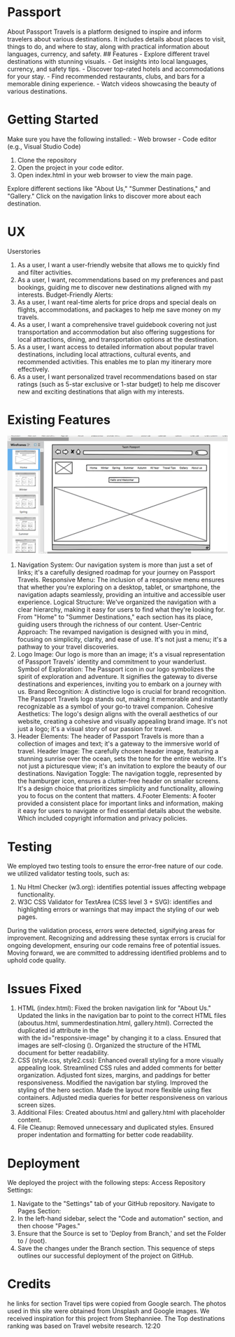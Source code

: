 # Passport
About Passport Travels is a platform designed to inspire and inform travelers about various destinations. It includes details about places to visit, things to do, and where to stay, along with practical information about languages, currency, and safety. ## Features - Explore different travel destinations with stunning visuals. - Get insights into local languages, currency, and safety tips. - Discover top-rated hotels and accommodations for your stay. - Find recommended restaurants, clubs, and bars for a memorable dining experience. - Watch videos showcasing the beauty of various destinations.

# Getting Started
Make sure you have the following installed: - Web browser - Code editor (e.g., Visual Studio Code) 
1. Clone the repository
2. Open the project in your code editor.
3. Open index.html in your web browser to view the main page.

Explore different sections like "About Us," "Summer Destinations," and "Gallery."
Click on the navigation links to discover more about each destination.

# UX
Userstories 
1. As a user, I want a user-friendly website that allows me to quickly find and filter activities.
2. As a user, I want, recommendations based on my preferences and past bookings, guiding me to discover new destinations aligned with my interests.
Budget-Friendly Alerts:
3. As a user, I want real-time alerts for price drops and special deals on flights, accommodations, and packages to help me save money on my travels.
4. As a user, I want a comprehensive travel guidebook covering not just transportation and accommodation but also offering suggestions for local attractions, dining, and transportation options at the destination.
5. As a user, I want access to detailed information about popular travel destinations, including local attractions, cultural events, and recommended activities. This enables me to plan my itinerary more effectively.
6. As a user, I want personalized travel recommendations based on star ratings (such as 5-star exclusive or 1-star budget) to help me discover new and exciting destinations that align with my interests.


# Existing Features
![Alt text](images/image.png)
1. Navigation System:
Our navigation system is more than just a set of links; it's a carefully designed roadmap for your journey on Passport Travels.
Responsive Menu: The inclusion of a responsive menu ensures that whether you're exploring on a desktop, tablet, or smartphone, the navigation adapts seamlessly, providing an intuitive and accessible user experience.
Logical Structure: We've organized the navigation with a clear hierarchy, making it easy for users to find what they're looking for. From "Home" to "Summer Destinations," each section has its place, guiding users through the richness of our content.
User-Centric Approach: The revamped navigation is designed with you in mind, focusing on simplicity, clarity, and ease of use. It's not just a menu; it's a pathway to your travel discoveries.
2. Logo Image:
Our logo is more than an image; it's a visual representation of Passport Travels' identity and commitment to your wanderlust.
Symbol of Exploration: The Passport icon in our logo symbolizes the spirit of exploration and adventure. It signifies the gateway to diverse destinations and experiences, inviting you to embark on a journey with us.
Brand Recognition: A distinctive logo is crucial for brand recognition. The Passport Travels logo stands out, making it memorable and instantly recognizable as a symbol of your go-to travel companion.
Cohesive Aesthetics: The logo's design aligns with the overall aesthetics of our website, creating a cohesive and visually appealing brand image. It's not just a logo; it's a visual story of our passion for travel.
3. Header Elements:
The header of Passport Travels is more than a collection of images and text; it's a gateway to the immersive world of travel.
Header Image: The carefully chosen header image, featuring a stunning sunrise over the ocean, sets the tone for the entire website. It's not just a picturesque view; it's an invitation to explore the beauty of our destinations.
Navigation Toggle: The navigation toggle, represented by the hamburger icon, ensures a clutter-free header on smaller screens. It's a design choice that prioritizes simplicity and functionality, allowing you to focus on the content that matters.
4.Footer Elements:
A footer provided a consistent place for important links and information, making it easy for users to navigate or find essential details about the website. Which included copyright information and privacy policies.


# Testing
We employed two testing tools to ensure the error-free nature of our code. we utilized validator testing tools, such as:
1. Nu Html Checker (w3.org): identifies potential issues affecting webpage functionality.
2. W3C CSS Validator for TextArea (CSS level 3 + SVG): identifies and highlighting errors or warnings that may impact the styling of our web pages.

During the validation process, errors were detected, signifying areas for improvement. Recognizing and addressing these syntax errors is crucial for ongoing development, ensuring our code remains free of potential issues. Moving forward, we are committed to addressing identified problems and to uphold code quality.

# Issues Fixed
1. HTML (index.html):
Fixed the broken navigation link for "About Us."
Updated the links in the navigation bar to point to the correct HTML files (aboutus.html, summerdestination.html, gallery.html).
Corrected the duplicated id attribute in the <div> with the id="responsive-image" by changing it to a class.
Ensured that images are self-closing (<img />).
Organized the structure of the HTML document for better readability.
2. CSS (style.css, style2.css):
Enhanced overall styling for a more visually appealing look.
Streamlined CSS rules and added comments for better organization.
Adjusted font sizes, margins, and paddings for better responsiveness.
Modified the navigation bar styling.
Improved the styling of the hero section.
Made the layout more flexible using flex containers.
Adjusted media queries for better responsiveness on various screen sizes.
3. Additional Files:
Created aboutus.html and gallery.html with placeholder content.
4. File Cleanup:
Removed unnecessary and duplicated styles.
Ensured proper indentation and formatting for better code readability.

# Deployment
We deployed the project with the following steps:
Access Repository Settings:
1.	Navigate to the "Settings" tab of your GitHub repository.
Navigate to Pages Section:
2.	In the left-hand sidebar, select the "Code and automation" section, and then choose "Pages."
3.	Ensure that the Source is set to 'Deploy from Branch,' and set the Folder to / (root).
4.	Save the changes under the Branch section.
This sequence of steps outlines our successful deployment of the project on GitHub.

# Credits
he links for section Travel tips were copied from Google search. The photos used in this site were obtained from Unsplash and Google images. We received inspiration for this project from Stephanniee. The Top destinations ranking was based on Travel website research.
12:20
